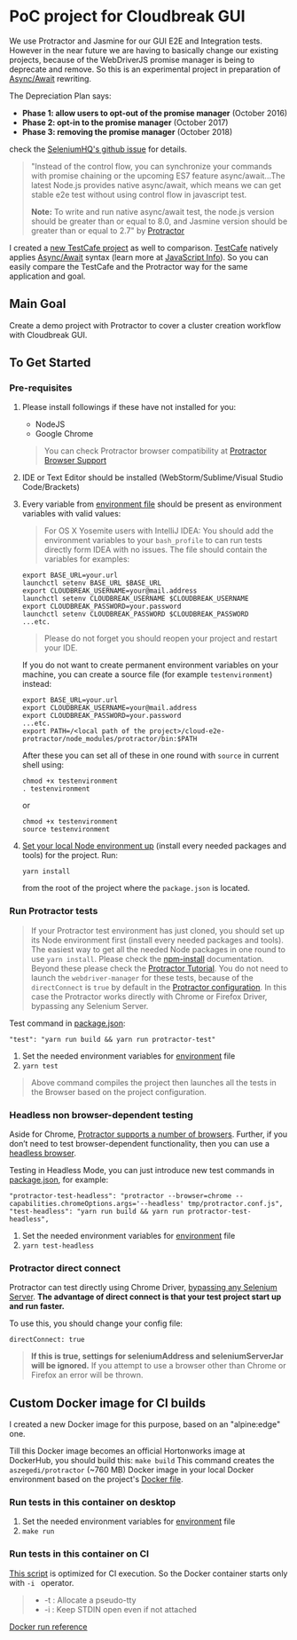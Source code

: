 # PoC project for Cloudbreak GUI

We use Protractor and Jasmine for our GUI E2E and Integration tests. However in the near future we are having to basically change our existing projects, because of the WebDriverJS promise manager is being to deprecate and remove. So this is an experimental project in preparation of [Async/Await](https://www.protractortest.org/#/async-await) rewriting.

The Depreciation Plan says:

* **Phase 1: allow users to opt-out of the promise manager** (October 2016)
* **Phase 2: opt-in to the promise manager** (October 2017)
* **Phase 3: removing the promise manager** (October 2018)

check the [SeleniumHQ's github issue](https://github.com/SeleniumHQ/selenium/issues/2969) for details.

> "Instead of the control flow, you can synchronize your commands with promise chaining or the upcoming ES7 feature async/await...The latest Node.js provides native async/await, which means we can get stable e2e test without using control flow in javascript test.
>
> **Note:** 
> To write and run native async/await test, the node.js version should be greater than or equal to 8.0, and Jasmine version should be greater than or equal to 2.7" by [Protractor](https://www.protractortest.org/#/async-await)

I created a [new TestCafe project](https://github.com/aszegedi/testcafe-examp) as well to comparison. [TestCafe](http://devexpress.github.io/testcafe/) natively applies [Async/Await](http://devexpress.github.io/testcafe/documentation/test-api/waiting-for-page-elements-to-appear.html) syntax (learn more at [JavaScript Info](https://javascript.info/async-await)). So you can easily compare the TestCafe and the Protractor way for the same application and goal.

## Main Goal
Create a demo project with Protractor to cover a cluster creation workflow with Cloudbreak GUI.

## To Get Started

### Pre-requisites
1. Please install followings if these have not installed for you:
      * NodeJS
      * Google Chrome
    
    > You can check Protractor browser compatibility at [Protractor Browser Support](https://github.com/angular/protractor/blob/master/docs/browser-support.md)

2. IDE or Text Editor should be installed (WebStorm/Sublime/Visual Studio Code/Brackets)

3. Every variable from [environment file](utils/testenvironment) should be present as environment variables with valid values:
    
    > For OS X Yosemite users with IntelliJ IDEA: You should add the environment variables to your
    `bash_profile` to can run tests directly form IDEA with no issues.
    The file should contain the variables for examples:
    
    ```
    export BASE_URL=your.url
    launchctl setenv BASE_URL $BASE_URL
    export CLOUDBREAK_USERNAME=your@mail.address
    launchctl setenv CLOUDBREAK_USERNAME $CLOUDBREAK_USERNAME
    export CLOUDBREAK_PASSWORD=your.password
    launchctl setenv CLOUDBREAK_PASSWORD $CLOUDBREAK_PASSWORD
    ...etc.
    ```
    
    > Please do not forget you should reopen your project and restart your IDE.
    
    If you do not want to create permanent environment variables on your machine, you can create a source file (for example `testenvironment`) instead:
    
    ```
    export BASE_URL=your.url
    export CLOUDBREAK_USERNAME=your@mail.address
    export CLOUDBREAK_PASSWORD=your.password
    ...etc.
    export PATH=/<local path of the project>/cloud-e2e-protractor/node_modules/protractor/bin:$PATH
    ```
    
    After these you can set all of these in one round with `source` in current shell using:
        
    ```
    chmod +x testenvironment
    . testenvironment
    ```
    
    or
    
    ```
    chmod +x testenvironment
    source testenvironment
    ```

4. [Set your local Node environment up](https://docs.npmjs.com/cli/install) (install every needed packages and tools) for the project. Run:
 
    ```yarn install```
   
   from the root of the project where the `package.json` is located.

### Run Protractor tests
> If your Protractor test environment has just cloned, you should set up its Node environment first (install every needed packages and tools). The easiest way to get all the needed Node packages in one round to use `yarn install`. Please check the [npm-install](https://docs.npmjs.com/cli/install) documentation. Beyond these please check the [Protractor Tutorial](https://angular.github.io/protractor/#/tutorial).
> You do not need to launch the `webdriver-manager` for these tests, because of the `directConnect` is `true` by default in the [Protractor configuration](protractor.conf.ts). In this case the Protractor works directly with Chrome or Firefox Driver, bypassing any Selenium Server.

Test command in [package.json](package.json):
```    
"test": "yarn run build && yarn run protractor-test"
```
1. Set the needed environment variables for [environment](environment/environment.ts) file
2. ```yarn test```

> Above command compiles the project then launches all the tests in the Browser based on the project configuration.

### Headless non browser-dependent testing 
Aside for Chrome, [Protractor supports a number of browsers](https://www.protractortest.org/#/browser-support). Further, if you don’t need to test browser-dependent functionality, then you can use a [headless browser](https://www.protractortest.org/#/browser-setup#using-headless-chrome).
    
Testing in Headless Mode, you can just introduce new test commands in [package.json](package.json), for example:
```    
"protractor-test-headless": "protractor --browser=chrome --capabilities.chromeOptions.args='--headless' tmp/protractor.conf.js",
"test-headless": "yarn run build && yarn run protractor-test-headless",
```
1. Set the needed environment variables for [environment](environment/environment.ts) file
2. ```yarn test-headless```


### Protractor direct connect
Protractor can test directly using Chrome Driver, [bypassing any Selenium Server](https://github.com/angular/protractor/blob/master/docs/server-setup.md#connecting-directly-to-browser-drivers). **The advantage of direct connect is that your test project start up and run faster.**

To use this, you should change your config file:
```
directConnect: true
```
>**If this is true, settings for seleniumAddress and seleniumServerJar will be ignored.** If you attempt to use a browser other than Chrome or Firefox an error will be thrown.

## Custom Docker image for CI builds
I created a new Docker image for this purpose, based on an "alpine:edge" one. 

Till this Docker image becomes an official Hortonworks image at DockerHub, you should build this:
```make build```
This command creates the `aszegedi/protractor` (~760 MB) Docker image in your local Docker environment based on the project's [Docker file](Dockerfile).

### Run tests in this container on desktop
1. Set the needed environment variables for [environment](environment/environment.ts) file
2. ```make run```

### Run tests in this container on CI
[This script](scripts/run-e2e-tests.sh) is optimized for CI execution. So the Docker container starts only with `-i ` operator.

>  * -t  : Allocate a pseudo-tty
>  * -i  : Keep STDIN open even if not attached
>
[Docker run reference](https://docs.docker.com/engine/reference/run/)

